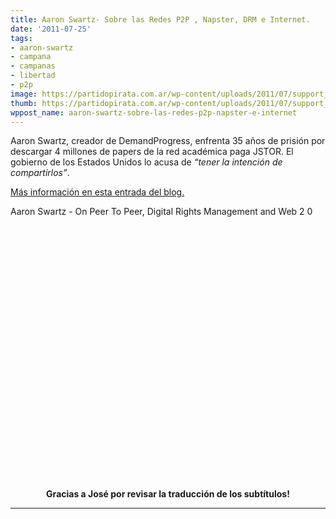 ```yaml
---
title: Aaron Swartz- Sobre las Redes P2P , Napster, DRM e Internet.
date: '2011-07-25'
tags:
- aaron-swartz
- campana
- campanas
- libertad
- p2p
image: https://partidopirata.com.ar/wp-content/uploads/2011/07/support_aaron-500-195x110.png
thumb: https://partidopirata.com.ar/wp-content/uploads/2011/07/support_aaron-500-195x110.png
wppost_name: aaron-swartz-sobre-las-redes-p2p-napster-e-internet
---
```


Aaron Swartz, creador de DemandProgress, enfrenta 35 años de prisión por descargar 4 millones de papers de la red académica paga JSTOR. El gobierno de los Estados Unidos lo acusa de <em>“tener la intención de compartirlos”</em>.

<a href="https://partidopirata.com.ar/1463/aaron-swartz-acusado-de-descargar-demasiados-papers" target="_blank">Más información en esta entrada del blog.</a>

Aaron Swartz - On Peer To Peer, Digital Rights Management and Web 2 0

&nbsp;

<center>
<object style="height: 390px; width: 640px;" width="640" height="390" classid="clsid:d27cdb6e-ae6d-11cf-96b8-444553540000" codebase="http://download.macromedia.com/pub/shockwave/cabs/flash/swflash.cab#version=6,0,40,0"><param name="allowFullScreen" value="true" /><param name="allowScriptAccess" value="always" /><param name="src" value="http://www.youtube.com/v/nZZTViv7Yx8?version=3" /><param name="allowfullscreen" value="true" /><param name="allowscriptaccess" value="always" /><embed style="height: 390px; width: 640px;" width="640" height="390" type="application/x-shockwave-flash" src="http://www.youtube.com/v/nZZTViv7Yx8?version=3" allowFullScreen="true" allowScriptAccess="always" allowfullscreen="true" allowscriptaccess="always" /></object>
<strong>Gracias a José por revisar la traducción de los subtítulos!</strong></center>

<hr />

&nbsp;
